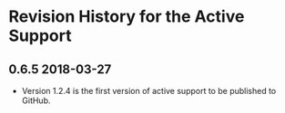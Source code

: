 # Revision History for the Active Support

## 0.6.5 2018-03-27
* Version 1.2.4 is the first version of active support to be published to GitHub.